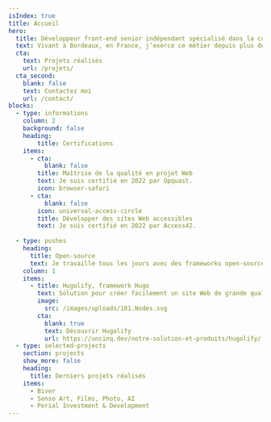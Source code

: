 ```yaml
---
isIndex: true
title: Accueil
hero:
  title: Développeur front-end senior indépendant spécialisé dans la conception de sites Web performants.
  text: Vivant à Bordeaux, en France, j’exerce ce métier depuis plus de 20 ans et je me spécialise dans la conception de sites Web performants (Core Web Vitals / Google PageSpeed), accessibles à tous et bas carbone.
  cta:
    text: Projets réalisés
    url: /projets/
  cta_second:
    blank: false
    text: Contactez moi
    url: /contact/
blocks:
  - type: informations
    column: 2
    background: false
    heading:
        title: Certifications
    items:
      - cta:
          blank: false
        title: Maîtrise de la qualité en projet Web
        text: Je suis certifié en 2022 par Opquast.
        icon: browser-safari
      - cta:
          blank: false
        icon: universal-access-circle
        title: Développer des sites Web accessibles
        text: Je suis certifié en 2022 par Access42.
  
  - type: pushes
    heading:
      title: Open-source
      text: Je travaille tous les jours avec des frameworks open-source comme Bootstrap ou Hugo, c'est pour quoi je suis heureux de contribuer au mouvement en partageant mon travail sur mon framework Hugo.
    column: 1
    items:
      - title: Hugolify, framework Hugo
        text: Solution pour créer facilement un site Web de grande qualité tout en ayant un espace admin dédié et simplifié.
        image:
          src: /images/uploads/181.Nodes.svg
        cta:
          blank: true
          text: Découvrir Hugolify
          url: https://uncinq.dev/notre-solution-et-produits/hugolify/
  - type: selected-projects
    section: projects
    show_more: false
    heading:
      title: Derniers projets réalisés
    items:
      - Biver
      - Senso Art, Films, Photo, AI
      - Perial Investment & Development
---
```

